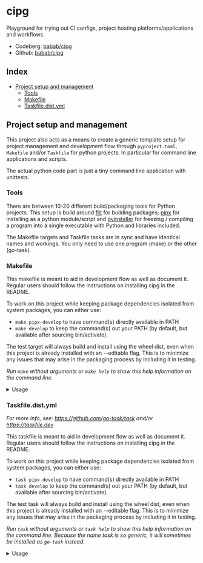 # cipg
Playground for trying out CI configs, project hosting
platforms/applications and workflows.

- Codeberg: [babab/cipg](https://codeberg.org/babab/cipg)
- Github: [babab/cipg](https://github.com/babab/cipg)

## Index

<!-- vim-markdown-toc GFM -->

* [Project setup and management](#project-setup-and-management)
    * [Tools](#tools)
    * [Makefile](#makefile)
    * [Taskfile.dist.yml](#taskfiledistyml)

<!-- vim-markdown-toc -->


## Project setup and management

This project also acts as a means to create a generic template setup
for project management and development flow through `pyproject.toml`,
`Makefile` and/or `Taskfile` for python projects. In particular for
command line applications and scripts.

The actual python code part is just a tiny command line application with
unittests.


### Tools

There are between 10-20 different build/packaging
tools for Python projects. This setup is build around
[flit](https://flit.pypa.io/en/latest/rationale.html) for building
packages; [pipx](https://pypa.github.io/pipx/comparisons/)
for installing as a python module/script and
[pyinstaller](https://pyinstaller.org/en/stable/operating-mode.html) for
freezing / compiling a program into a single executable with Python and
libraries included.

The Makefile targets and Taskfile tasks are in sync and have identical
names and workings. You only need to use one program (make) or the other
(go-task).


### Makefile

This makefile is meant to aid in development flow as well as
document it. Regular users should follow the instructions on
installing cipg in the README.

To work on this project while keeping package dependencies isolated
from system packages, you can either use:

- `make pipx-develop` to have command(s) directly available in PATH
- `make develop` to keep the command(s) out your PATH (by default,
  but available after sourcing bin/activate).

The test target will always build and install using the wheel dist,
even when this project is already installed with an --editable flag.
This is to minimize any issues that may arise in the packaging
process by including it in testing.

*Run `make` without arguments or `make help` to show this help
information on the command line.*

<details><summary>Usage</summary>

``` console
HELP
 help         - show this help information
 release      - show manual release steps

BUILD AND TEST TARGETS (using venv at .virtualenv)
 test         - build and install; check style and run unit tests
 develop      - install into venv with 'pip install --editable .'
 exe          - build a single executable file with pyinstaller

PIPX TARGETS (using ~/.local/pipx/venvs/cipg)
 pipx-install - flit build and install with pipx install
 pipx-devel   - install with 'pipx install --editable .'
 pipx-remove  - same as pipx uninstall cipg

MISC TARGETS that are primarily precursors to the targets above
 build | dist - flit build
 clean        - remove venv, build and dist directories
 get-pipx     - install pipx into user site-packages if not in PATH
 venv         - only make virtualenv and install build deps
 venv-install - install into venv with all dependencies/extras
```

</details>

### Taskfile.dist.yml

*For more info, see: https://github.com/go-task/task and/or
https://taskfile.dev*

This taskfile is meant to aid in development flow as well as
document it. Regular users should follow the instructions on
installing cipg in the README.

To work on this project while keeping package dependencies isolated
from system packages, you can either use:

- `task pipx-develop` to have command(s) directly available in PATH
- `task develop` to keep the command(s) out your PATH (by default,
  but available after sourcing bin/activate).

The test task will always build and install using the wheel dist,
even when this project is already installed with an --editable flag.
This is to minimize any issues that may arise in the packaging
process by including it in testing.

*Run `task` without arguments or `task help` to show this help
information on the command line. Because the name task is so generic,
it will sometimes be installed as `go-task` instead.*

<details><summary>Usage</summary>

``` console
HELP
 help         - show this help information
 release      - show manual release steps

BUILD AND TEST TASKS (using venv at .virtualenv)
 test         - build and install; check style and run unit tests
 develop      - install into venv with 'pip install --editable .'
 exe          - build a single executable file with pyinstaller

PIPX TASKS (using ~/.local/pipx/venvs/cipg)
 pipx-install - flit build and install with pipx install
 pipx-devel   - install with 'pipx install --editable .'
 pipx-remove  - same as pipx uninstall cipg

MISC TASKS that are primarily precursors to the tasks above
 build | dist - flit build
 clean        - remove venv, build and dist directories
 get-pipx     - install pipx into user site-packages if not in PATH
 venv         - only make virtualenv and install build deps
 venv-install - install into venv with all dependencies/extras
```

</details>
